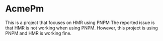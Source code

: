 # AcmePm

This is a project that focuses on HMR using PNPM
The reported issue is that HMR is not working when using PNPM. However, this project is using PNPM and HMR is working fine.